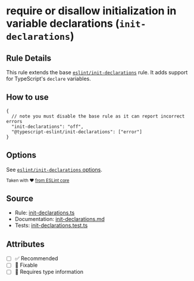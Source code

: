 # require or disallow initialization in variable declarations (`init-declarations`)

## Rule Details

This rule extends the base [`eslint/init-declarations`](https://eslint.org/docs/rules/init-declarations) rule.
It adds support for TypeScript's `declare` variables.

## How to use

```jsonc
{
  // note you must disable the base rule as it can report incorrect errors
  "init-declarations": "off",
  "@typescript-eslint/init-declarations": ["error"]
}
```

## Options

See [`eslint/init-declarations` options](https://eslint.org/docs/rules/init-declarations#options).

<sup>

Taken with ❤️ [from ESLint core](https://github.com/eslint/eslint/blob/main/docs/rules/init-declarations.md)

</sup>

## Source

- Rule: [init-declarations.ts](https://github.com/typescript-eslint/typescript-eslint/blob/main/packages/eslint-plugin/src/rules/init-declarations.ts)
- Documentation: [init-declarations.md](https://github.com/typescript-eslint/typescript-eslint/blob/main/packages/eslint-plugin/docs/rules/init-declarations.md)
- Tests: [init-declarations.test.ts](https://github.com/typescript-eslint/typescript-eslint/blob/main/packages/eslint-plugin/tests/rules/init-declarations.test.ts)

## Attributes

- [ ] ✅ Recommended
- [ ] 🔧 Fixable
- [ ] 💭 Requires type information
